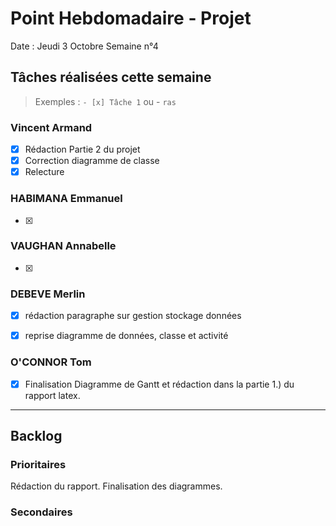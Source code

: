 # Point Hebdomadaire - Projet

Date : Jeudi 3 Octobre
Semaine n°4

## Tâches réalisées cette semaine

> Exemples : `- [x] Tâche 1` ou - `ras`

### Vincent Armand

- [x] Rédaction Partie 2 du projet
- [x] Correction diagramme de classe
- [x] Relecture

### HABIMANA Emmanuel

- [x]

### VAUGHAN Annabelle

- [x]

### DEBEVE Merlin

- [x] rédaction paragraphe sur gestion stockage données

- [x] reprise diagramme de données, classe et activité

### O'CONNOR Tom

- [x] Finalisation Diagramme de Gantt et rédaction dans la partie 1.) du rapport latex.

---

## Backlog



### Prioritaires
Rédaction du rapport. Finalisation des diagrammes.

### Secondaires

